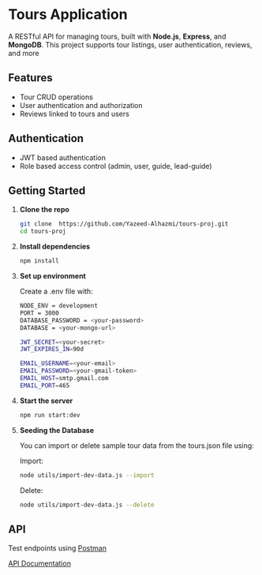 # Tours Application


A RESTful API for managing tours, built with **Node.js**, **Express**, and **MongoDB**. This project supports tour listings, user authentication, reviews, and more

## Features

- Tour CRUD operations
- User authentication and authorization
- Reviews linked to tours and users

## Authentication

- JWT based authentication
- Role based access control (admin, user, guide, lead-guide)


## Getting Started

1. **Clone the repo**
   ```bash
   git clone  https://github.com/Yazeed-Alhazmi/tours-proj.git
   cd tours-proj
   ```

2. **Install dependencies**
    ```bash
    npm install
    ```

3. **Set up environment**

    Create a .env file with:

    ```bash
    NODE_ENV = development
    PORT = 3000
    DATABASE_PASSWORD = <your-password>
    DATABASE = <your-mongo-url>

    JWT_SECRET=<your-secret>
    JWT_EXPIRES_IN=90d

    EMAIL_USERNAME=<your-email>
    EMAIL_PASSWORD=<your-gmail-token>
    EMAIL_HOST=smtp.gmail.com
    EMAIL_PORT=465
    ```

4. **Start the server**

    ```bash
    npm run start:dev
    ```

5. **Seeding the Database**

    You can import or delete sample tour data from the tours.json file using:

    Import: 

    ```bash
    node utils/import-dev-data.js --import
    ```
    
    Delete: 

    ```bash
    node utils/import-dev-data.js --delete
    ```


## API

Test endpoints using [Postman](https://www.postman.com/)

[API Documentation](https://documenter.getpostman.com/view/31564072/2sB34ikzVm)